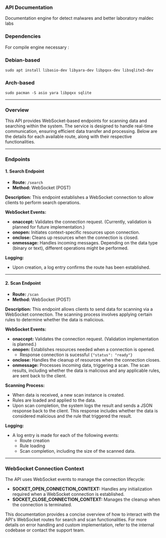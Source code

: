 ### API Documentation

Documentation engine for detect malwares and better laboratory maldec labs

### Dependencies

For compile engine necessary : 

### Debian-based

`sudo apt install libasio-dev libyara-dev libpqxx-dev libsqlite3-dev`

### Arch-based

`sudo pacman -S asio yara libpqxx sqlite`


---

### Overview
This API provides WebSocket-based endpoints for scanning data and searching within the system. The service is designed to handle real-time communication, ensuring efficient data transfer and processing. Below are the details for each available route, along with their respective functionalities.

---

### Endpoints

#### 1. **Search Endpoint**
- **Route:** `/search`
- **Method:** WebSocket (POST)

**Description:**
This endpoint establishes a WebSocket connection to allow clients to perform search operations. 

**WebSocket Events:**
- **onaccept:** Validates the connection request. (Currently, validation is planned for future implementation.)
- **onopen:** Initiates context-specific resources upon connection.
- **onclose:** Cleans up resources when the connection is closed.
- **onmessage:** Handles incoming messages. Depending on the data type (binary or text), different operations might be performed.

**Logging:**
- Upon creation, a log entry confirms the route has been established.

---

#### 2. **Scan Endpoint**
- **Route:** `/scan`
- **Method:** WebSocket (POST)

**Description:**
This endpoint allows clients to send data for scanning via a WebSocket connection. The scanning process involves applying certain rules to determine whether the data is malicious.

**WebSocket Events:**
- **onaccept:** Validates the connection request. (Validation implementation is planned.)
- **onopen:** Establishes resources needed when a connection is opened.
    - Response connection is sucessful `{"status": "ready"}`
- **onclose:** Handles the cleanup of resources when the connection closes.
- **onmessage:** Processes incoming data, triggering a scan. The scan results, including whether the data is malicious and any applicable rules, are sent back to the client.

**Scanning Process:**
- When data is received, a new scan instance is created.
- Rules are loaded and applied to the data.
- Upon scan completion, the system logs the result and sends a JSON response back to the client. This response includes whether the data is considered malicious and the rule that triggered the result.

**Logging:**
- A log entry is made for each of the following events:
  - Route creation
  - Rule loading
  - Scan completion, including the size of the scanned data.

---

### WebSocket Connection Context
The API uses WebSocket events to manage the connection lifecycle:
- **SOCKET_OPEN_CONNECTION_CONTEXT:** Handles any initialization required when a WebSocket connection is established.
- **SOCKET_CLOSE_CONNECTION_CONTEXT:** Manages the cleanup when the connection is terminated.


This documentation provides a concise overview of how to interact with the API's WebSocket routes for search and scan functionalities. For more details on error handling and custom implementation, refer to the internal codebase or contact the support team.